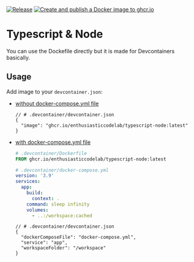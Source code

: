 [![Release](https://github.com/enthusiasticcodelab/typescript-node/actions/workflows/release.yml/badge.svg)](https://github.com/enthusiasticcodelab/typescript-node/actions/workflows/release.yml)
[![Create and publish a Docker image to ghcr.io](https://github.com/enthusiasticcodelab/typescript-node/actions/workflows/publish-ghcr.yml/badge.svg)](https://github.com/enthusiasticcodelab/typescript-node/actions/workflows/publish-ghcr.yml)

# Typescript & Node

You can use the Dockefile directly but it is made for Devcontainers basically.

## Usage

Add image to your `devcontainer.json`:

- [without docker-compose.yml file]

  ```jsonc
  // # .devcontainer/devcontainer.json
  {
    "image": "ghcr.io/enthusiasticcodelab/typescript-node:latest"
  }
  ```

- [with docker-compose.yml file]

  ```Dockerfile
  # .devcontainer/Dockerfile
  FROM ghcr.io/enthusiasticcodelab/typescript-node:latest
  ```

  ```yaml
  # .devcontainer/docker-compose.yml
  version: '3.9'
  services:
    app:
      build:
        context: .
      command: sleep infinity
      volumes:
        - ..:/workspace:cached
  ```

  ```jsonc
  // # .devcontainer/devcontainer.json
  {
    "dockerComposeFile": "docker-compose.yml",
    "service": "app",
    "workspaceFolder": "/workspace"
  }
  ```

[without docker-compose.yml file]: https://github.com/enthusiasticcodelab/website/blob/2574612d5b4a6e77db1ea5373590009abc05a7b5/.devcontainer/devcontainer.json#L3
[with docker-compose.yml file]: https://github.com/enthusiasticcodelab/website/tree/main/.devcontainer
